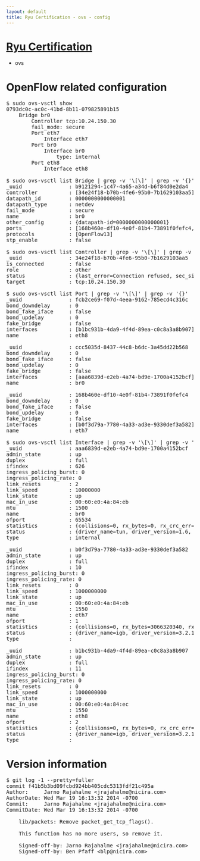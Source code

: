 ```yaml
---
layout: default
title: Ryu Certification - ovs - config
---
```

# [Ryu Certification](http://osrg.github.io/ryu/certification.html)
* ovs 

# OpenFlow related configuration
<pre>
$ sudo ovs-vsctl show
0793dc0c-ac0c-41bd-8b11-079825891b15
    Bridge br0
        Controller tcp:10.24.150.30
        fail_mode: secure
        Port eth7
            Interface eth7
        Port br0
            Interface br0
                type: internal
        Port eth8
            Interface eth8

$ sudo ovs-vsctl list Bridge | grep -v '\[\]' | grep -v '{}'
_uuid               : b9121294-1c47-4a65-a34d-b6f84d0e2da4
controller          : [34e24f18-b70b-4fe6-95b0-7b1629103aa5]
datapath_id         : 0000000000000001
datapath_type       : netdev
fail_mode           : secure
name                : br0
other_config        : {datapath-id=0000000000000001}
ports               : [168b460e-df10-4e0f-81b4-73891f0fefc4, ccc5035d-8437-44c8-b6dc-3a45dd22b568, fcb2ce69-f07d-4eea-9162-785ecd4c316c]
protocols           : [OpenFlow13]
stp_enable          : false

$ sudo ovs-vsctl list Controller | grep -v '\[\]' | grep -v '{}'
_uuid               : 34e24f18-b70b-4fe6-95b0-7b1629103aa5
is_connected        : false
role                : other
status              : {last_error=Connection refused, sec_since_connect=371, sec_since_disconnect=1, state=BACKOFF}
target              : tcp:10.24.150.30

$ sudo ovs-vsctl list Port | grep -v '\[\]' | grep -v '{}'
_uuid               : fcb2ce69-f07d-4eea-9162-785ecd4c316c
bond_downdelay      : 0
bond_fake_iface     : false
bond_updelay        : 0
fake_bridge         : false
interfaces          : [b1bc931b-4da9-4f4d-89ea-c0c8a3a8b907]
name                : eth8

_uuid               : ccc5035d-8437-44c8-b6dc-3a45dd22b568
bond_downdelay      : 0
bond_fake_iface     : false
bond_updelay        : 0
fake_bridge         : false
interfaces          : [aaa6839d-e2eb-4a74-bd9e-1700a4152bcf]
name                : br0

_uuid               : 168b460e-df10-4e0f-81b4-73891f0fefc4
bond_downdelay      : 0
bond_fake_iface     : false
bond_updelay        : 0
fake_bridge         : false
interfaces          : [b0f3d79a-7780-4a33-ad3e-9330def3a582]
name                : eth7

$ sudo ovs-vsctl list Interface | grep -v '\[\]' | grep -v '{}'
_uuid               : aaa6839d-e2eb-4a74-bd9e-1700a4152bcf
admin_state         : up
duplex              : full
ifindex             : 626
ingress_policing_burst: 0
ingress_policing_rate: 0
link_resets         : 2
link_speed          : 10000000
link_state          : up
mac_in_use          : 00:60:e0:4a:84:eb
mtu                 : 1500
name                : br0
ofport              : 65534
statistics          : {collisions=0, rx_bytes=0, rx_crc_err=0, rx_dropped=0, rx_errors=0, rx_frame_err=0, rx_over_err=0, rx_packets=0, tx_bytes=0, tx_dropped=0, tx_errors=0, tx_packets=0}
status              : {driver_name=tun, driver_version=1.6, firmware_version=N/A}
type                : internal

_uuid               : b0f3d79a-7780-4a33-ad3e-9330def3a582
admin_state         : up
duplex              : full
ifindex             : 10
ingress_policing_burst: 0
ingress_policing_rate: 0
link_resets         : 0
link_speed          : 1000000000
link_state          : up
mac_in_use          : 00:60:e0:4a:84:eb
mtu                 : 1550
name                : eth7
ofport              : 1
statistics          : {collisions=0, rx_bytes=3066320340, rx_crc_err=0, rx_dropped=0, rx_errors=0, rx_frame_err=0, rx_over_err=0, rx_packets=72666256, tx_bytes=0, tx_dropped=0, tx_errors=0, tx_packets=0}
status              : {driver_name=igb, driver_version=3.2.10-k, firmware_version=3.10-0}
type                : 

_uuid               : b1bc931b-4da9-4f4d-89ea-c0c8a3a8b907
admin_state         : up
duplex              : full
ifindex             : 11
ingress_policing_burst: 0
ingress_policing_rate: 0
link_resets         : 0
link_speed          : 1000000000
link_state          : up
mac_in_use          : 00:60:e0:4a:84:ec
mtu                 : 1550
name                : eth8
ofport              : 2
statistics          : {collisions=0, rx_bytes=0, rx_crc_err=0, rx_dropped=0, rx_errors=0, rx_frame_err=0, rx_over_err=0, rx_packets=0, tx_bytes=4613538, tx_dropped=0, tx_errors=0, tx_packets=49197}
status              : {driver_name=igb, driver_version=3.2.10-k, firmware_version=3.10-0}
type                : 
</pre>

# Version information
<pre>
$ git log -1 --pretty=fuller
commit f41b5b3bd09fcbd924bb405cdc5313fdf21c495a
Author:     Jarno Rajahalme &lt;jrajahalme@nicira.com&gt;
AuthorDate: Wed Mar 19 16:13:32 2014 -0700
Commit:     Jarno Rajahalme &lt;jrajahalme@nicira.com&gt;
CommitDate: Wed Mar 19 16:13:32 2014 -0700

    lib/packets: Remove packet_get_tcp_flags().
    
    This function has no more users, so remove it.
    
    Signed-off-by: Jarno Rajahalme &lt;jrajahalme@nicira.com&gt;
    Signed-off-by: Ben Pfaff &lt;blp@nicira.com&gt;
</pre>
